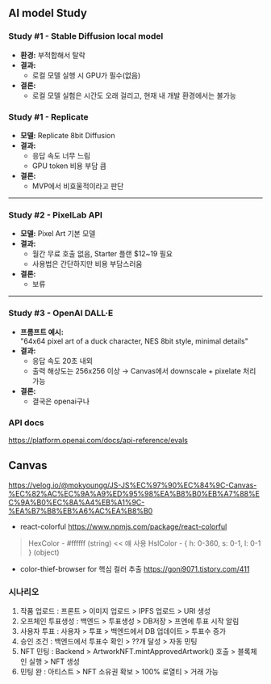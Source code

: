 ## AI model Study
### Study #1 - Stable Diffusion local model

- **환경:** 부적합해서 탈락
- **결과:**  
  - 로컬 모델 실행 시 GPU가 필수(없음)
- **결론:**  
  - 로컬 모델 실험은 시간도 오래 걸리고, 현재 내 개발 환경에서는 불가능


### Study #1 - Replicate

- **모델:** Replicate 8bit Diffusion
- **결과:**  
  - 응답 속도 너무 느림
  - GPU token 비용 부담 큼
- **결론:**  
  - MVP에서 비효울적이라고 판단

---

### Study #2 - PixelLab API

- **모델:** Pixel Art 기본 모델
- **결과:**  
  - 월간 무료 호출 없음, Starter 플랜 $12~19 필요  
  - 사용법은 간단하지만 비용 부담스러움
- **결론:**  
  - 보류

---

### Study #3 - OpenAI DALL·E

- **프롬프트 예시:**  
  "64x64 pixel art of a duck character, NES 8bit style, minimal details"
- **결과:**  
  - 응답 속도 20초 내외
  - 출력 해상도는 256x256 이상 → Canvas에서 downscale + pixelate 처리 가능
- **결론:**  
  - 결국은 openai구나

### API docs
https://platform.openai.com/docs/api-reference/evals

## Canvas
https://velog.io/@mokyoungg/JS-JS%EC%97%90%EC%84%9C-Canvas-%EC%82%AC%EC%9A%A9%ED%95%98%EA%B8%B0%EB%A7%88%EC%9A%B0%EC%8A%A4%EB%A1%9C-%EA%B7%B8%EB%A6%AC%EA%B8%B0

- react-colorful
https://www.npmjs.com/package/react-colorful
>HexColor - #ffffff (string) << 얘 사용
>HslColor - { h: 0-360, s: 0-1, l: 0-1 } (object)

- color-thief-browser
for 핵심 컬러 추출
https://goni9071.tistory.com/411

### 시나리오
1. 작품 업로드 : 프론트 > 이미지 업로드 > IPFS 업로드 > URI 생성
2. 오프체인 투표생성 : 백엔드 > 투표생성 > DB저장 > 프엔에 투표 시작 알림
3. 사용자 투표 : 사용자 > 투표 > 백엔드에서 DB 업데이트 > 투표수 증가
4. 승인 조건 : 백엔드에서 투표수 확인 > ??개 달성 > 자동 민팅
5. NFT 민팅 : Backend > ArtworkNFT.mintApprovedArtwork() 호출 > 블록체인 실행 > NFT 생성
6. 민팅 완 : 아티스트 > NFT 소유권 확보 > 100% 로열티 > 거래 가능